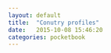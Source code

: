 ```yaml
---
layout: default
title:  "Conutry profiles"
date:   2015-10-08 15:46:20
categories: pocketbook
---
```

